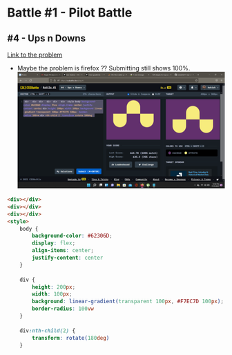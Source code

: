 # Battle #1 - Pilot Battle

## #4 - Ups n Downs

[Link to the problem](https://cssbattle.dev/play/4)

- Maybe the problem is firefox ?? Submitting still shows 100%.
![result](./images/4-ups-n-downs.png)

```html
<div></div>
<div></div>
<div></div>
<style>
    body {
        background-color: #62306D;
        display: flex;
        align-items: center;
        justify-content: center
    }

    div {
        height: 200px;
        width: 100px;
        background: linear-gradient(transparent 100px, #F7EC7D 100px);
        border-radius: 100vw
    }

    div:nth-child(2) {
        transform: rotate(180deg)
    }

```
